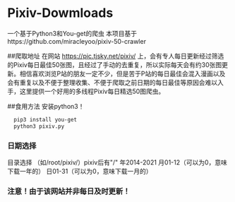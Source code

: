 # Pixiv-Dowmloads
一个基于Python3和You-get的爬虫
本项目基于https://github.com/miracleyoo/pixiv-50-crawler

##爬取地址
在网站 https://pic.tjsky.net/pixiv/ 上，会有专人每日更新经过筛选的Pixiv每日最佳50张图，且经过了手动的去重复，所以实际每天会有约30张图更新。相信喜欢浏览P站的朋友一定不少，但是苦于P站的每日最佳会混入漫画以及会有重复以及不便于整理收集、不便于爬取之前日期的每日最佳等原因会难以入手，这里提供一个好用的多线程Pixiv每日精选50图爬虫。

##食用方法
安装python3！

```bash
  pip3 install you-get
  python3 pixiv.py
```
### 日期选择
目录选择 （如/root/pixiv/）pixiv后有"/"
年2014-2021
月01-12（可以为0，意味下载一年的）
日01-31（可以为0，意味下载一月的）

### 注意！由于该网站并非每日及时更新！

                                                
                                                
